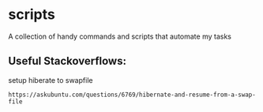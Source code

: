 # scripts
A collection of handy commands and scripts that automate my tasks

## Useful Stackoverflows:
setup hiberate to swapfile

```
https://askubuntu.com/questions/6769/hibernate-and-resume-from-a-swap-file
```
